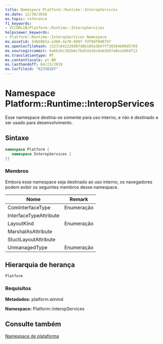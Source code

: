 ```yaml
---
title: Namespace Platform::Runtime::InteropServices
ms.date: 12/30/2016
ms.topic: reference
f1_keywords:
- VCCORLIB/Platform::Runtime::InteropServices
helpviewer_keywords:
- Platform::Runtime::InteropServices Namespace
ms.assetid: 546b981a-a360-4a78-b89f-fdf0df848747
ms.openlocfilehash: c527c642228d97d8b185e3b97ff38304b09d5769
ms.sourcegitcommit: 0ab61bc3d2b6cfbd52a16c6ab2b97a8ea1864f12
ms.translationtype: MT
ms.contentlocale: pt-BR
ms.lasthandoff: 04/23/2019
ms.locfileid: "62330187"
---
```

# <a name="platformruntimeinteropservices-namespace"></a>Namespace Platform::Runtime::InteropServices

Esse namespace destina-se somente para uso interno, e não é destinado a ser usado para desenvolvimento.

## <a name="syntax"></a>Sintaxe

```cpp
namespace Platform {
   namespace InteropServices {
}}
```

### <a name="members"></a>Membros

Embora esse namespace seja destinado ao uso interno, os navegadores podem exibir os seguintes membros desse namespace.

|Nome|Remark|
|----------|------------|
|ComInterfaceType|Enumeração|
|InterfaceTypeAttribute||
|LayoutKind|Enumeração|
|MarshalAsAttribute||
|StuctLayoutAttribute||
|UnmanagedType|Enumeração|

## <a name="inheritance-hierarchy"></a>Hierarquia de herança

`Platform`

### <a name="requirements"></a>Requisitos

**Metadados:** platform.winmd

**Namespace:** Platform::InteropServices

## <a name="see-also"></a>Consulte também

[Namespace de plataforma](platform-namespace-c-cx.md)
